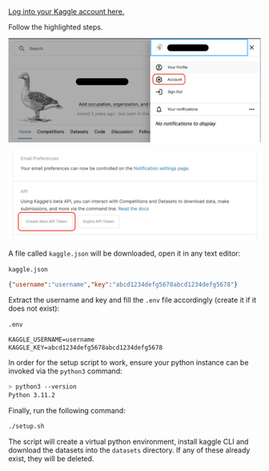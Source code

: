 [Log into your Kaggle account here.](https://www.kaggle.com/account/login)

Follow the highlighted steps.

![](images/kaggle_profile.png)

![](images/kaggle_account.png)

A file called `kaggle.json` will be downloaded, open it in any text editor:

`kaggle.json`
```json
{"username":"username","key":"abcd1234defg5678abcd1234defg5678"}
```

Extract the username and key and fill the `.env` file accordingly (create it if it does not exist):

`.env`
```.env
KAGGLE_USERNAME=username
KAGGLE_KEY=abcd1234defg5678abcd1234defg5678
```

In order for the setup script to work, ensure your python instance can be invoked via the `python3` command:

```sh
> python3 --version
Python 3.11.2
```

Finally, run the following command:

```sh
./setup.sh
```

The script will create a virtual python environment, install kaggle CLI and download the datasets into the `datasets` directory. If any of these already exist, they will be deleted.